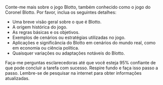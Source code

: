  
Conte-me mais sobre o jogo Blotto, também conhecido como o jogo do Coronel Blotto. Por favor, inclua os seguintes detalhes:

- Uma breve visão geral sobre o que é Blotto.
- A origem histórica do jogo.
- As regras básicas e os objetivos.
- Exemplos de cenários ou estratégias utilizadas no jogo.
- Aplicações e significância do Blotto em cenários do mundo real, como em economia ou ciência política.
- Quaisquer variações ou adaptações notáveis do Blotto.

Faça-me perguntas esclarecedoras até que você esteja 95% confiante de que pode concluir a tarefa com sucesso. Respire fundo e faça isso passo a passo. Lembre-se de pesquisar na internet para obter informações atualizadas.
```